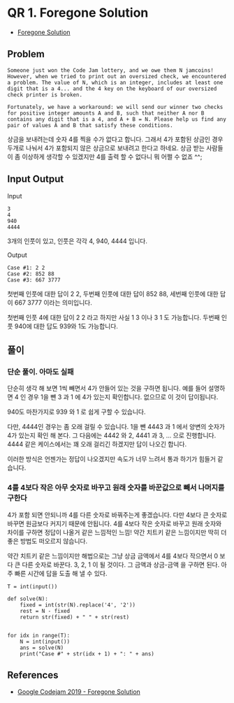 # QR 1. Foregone Solution
* [Foregone Solution](https://codingcompetitions.withgoogle.com/codejam/round/0000000000051705/0000000000088231)

## Problem
```
Someone just won the Code Jam lottery, and we owe them N jamcoins! However, when we tried to print out an oversized check, we encountered a problem. The value of N, which is an integer, includes at least one digit that is a 4... and the 4 key on the keyboard of our oversized check printer is broken.

Fortunately, we have a workaround: we will send our winner two checks for positive integer amounts A and B, such that neither A nor B contains any digit that is a 4, and A + B = N. Please help us find any pair of values A and B that satisfy these conditions.
```

상금을 보내려는데 숫자 4를 찍을 수가 없다고 합니다. 그래서 4가 포함된 상금인 경우 두개로 나눠서 4가 포함되지 않은 상금으로 보내려고 한다고 하네요. 상금 받는 사람들이 좀 이상하게 생각할 수 있겠지만 4를 출력 할 수 없다니 뭐 어쩔 수 없죠 ^^;

## Input Output

Input
```
3
4
940
4444
```

3개의 인풋이 있고, 인풋은 각각 4, 940, 4444 입니다.

Output
```
Case #1: 2 2
Case #2: 852 88
Case #3: 667 3777
```
첫번째 인풋에 대한 답이 2 2, 두번째 인풋에 대한 답이 852 88, 세번째 인풋에 대한 답이 667 3777 이라는 의미입니다.

첫번째 인풋 4에 대한 답이 2 2 라고 하지만 사실 1 3 이나 3 1 도 가능합니다.
두번째 인풋 940에 대한 답도 939와 1도 가능합니다.

## 풀이
### 단순 풀이. 아마도 실패
단순히 생각 해 보면 1씩 빼면서 4가 안들어 있는 것을 구하면 됩니다. 예를 들어 설명하면 4 인 경우 1을 뺀 3 과 1 에 4가 있는지 확인합니다. 없으므로 이 것이 답이됩니다.

940도 마찬가지로 939 와 1 로 쉽게 구할 수 있습니다.

다만, 4444인 경우는 좀 오래 걸릴 수 있습니다. 1을 뺀 4443 과 1 에서 양변의 숫자가 4가 있는지 확인 해 본다. 그 다음에는 4442 와 2, 4441 과 3, ... 으로 진행합니다. 4444 같은 케이스에서는 꽤 오래 걸리긴 하겠지만 답이 나오긴 합니다.

이러한 방식은 언젠가는 정답이 나오겠지만 속도가 너무 느려서 통과 하기가 힘들거 같습니다.

### 4를 4보다 작은 아무 숫자로 바꾸고 원래 숫자를 바꾼값으로 빼서 나머지를 구한다
4가 포함 되면 안되니까 4를 다른 숫자로 바꿔주는게 좋겠습니다. 다만 4보다 큰 숫자로 바꾸면 원금보다 커지기 때문에 안됩니다.
4를 4보다 작은 숫자로 바꾸고 원래 숫자와 차이를 구하면 정답이 나올거 같은 느낌적인 느낌! 약간 치트키 같은 느낌이지만 딱히 더 좋은 방법도 떠오르지 않습니다.

약간 치트키 같은 느낌이지만 해법으로는 그냥 상금 금액에서 4를 4보다 작으면서 0 보다 큰 다른 숫자로 바꾼다. 3, 2, 1 이 될 것이다. 그 금액과 상금-금액 을 구하면 된다. 아주 빠른 시간에 답을 도출 해 낼 수 있다.

```
T = int(input())

def solve(N):
    fixed = int(str(N).replace('4', '2'))
    rest = N - fixed
    return str(fixed) + " " + str(rest)


for idx in range(T):
    N = int(input())
    ans = solve(N)
    print("Case #" + str(idx + 1) + ": " + ans)
```

## References
* [Google Codejam 2019 - Foregone Solution](https://www.youtube.com/watch?v=ZCSd6kqWZNI)
```

```
